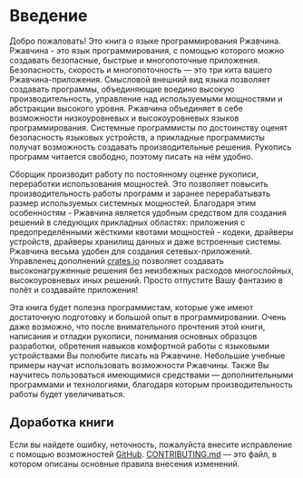# Введение
Добро пожаловать! Это книга о языке программирования Ржавчина.
Ржавчина - это язык программирования, с помощью которого можно создавать безопасные, быстрые и многопоточные приложения. Безопасность, скорость и многопоточность — это три кита вашего Ржавчина-приложения. Смысловой внешний вид языка позволяет создавать программы, объединяющие воедино высокую производительность, управление над используемыми мощностями и абстракции высокого уровня. Ржавчина объединяет в себе возможности низкоуровневых и высокоуровневых языков программирования. Системные программисты по достоинству оценят безопасность языковых устройств, а прикладные программисты получат возможность создавать производительные решения. Рукопись программ читается свободно, поэтому писать на нём удобно.

Сборщик производит работу по постоянному оценке рукописи, переработки использования мощностей. Это позволяет повысить производительность работы программ и заранее перерабатывать размер используемых системных мощностей. Благодаря этим особенностям - Ржавчина является удобным средством для создания решений в следующих прикладных областях:
приложения с предопределёнными жёсткими квотами мощностей - кодеки, драйверы устройств,
драйверы хранилищ данных и даже встроенные системы. Ржавчина весьма удобен для создания
сетевых-приложений. Управленец дополнений [crates.io] позволяет создавать высоконагруженные
решения без неизбежных расходов многослойных, высокоуровневых иных решений. Просто
отпустите Вашу фантазию в полёт и создавайте приложения!

[crates.io]: https://crates.io/

Эта книга будет полезна программистам, которые уже имеют достаточную подготовку и большой опыт в программировании. Очень даже возможно, что после внимательного прочтения этой книги, написания и отладки рукописи, понимания основных образцов разработки, обретения навыков комфортной работы с языковыми устройствами Вы полюбите писать на Ржавчине. Небольшие учебные примеры научат использовать возможности Ржавчины. Также Вы научитесь пользоваться имеющимися средствами — дополнительными программами и технологиями, благодаря которым производительность работы будет увеличиваться.

## Доработка книги

Если вы найдете ошибку, неточность, пожалуйста внесите исправление с помощью возможностей
[GitHub]. [CONTRIBUTING.md] — это файл, в котором описаны основные правила внесения изменений.

[GitHub]: https://github.com/ruRust/rust_book_2ed
[CONTRIBUTING.md]: https://github.com/ruRust/rust_book_2ed/blob/ru_version/CONTRIBUTING.md

